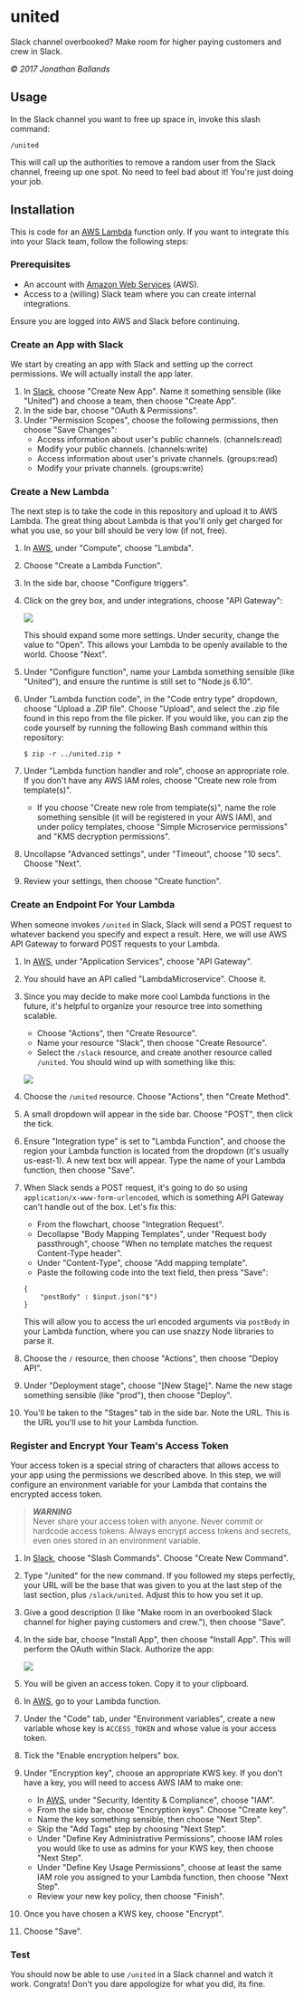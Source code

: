 # united

Slack channel overbooked? Make room for higher paying customers and crew in Slack.

*© 2017 Jonathan Ballands*

## Usage

In the Slack channel you want to free up space in, invoke this slash command:

```
/united
```

This will call up the authorities to remove a random user from the Slack channel,
freeing up one spot. No need to feel bad about it! You're just doing your job.

## Installation

This is code for an [AWS Lambda](aws.amazon.com/lambda) function only. If you want
to integrate this into your Slack team, follow the following steps:

### Prerequisites

* An account with [Amazon Web Services](aws.amazon.com) (AWS).
* Access to a (willing) Slack team where you can create internal integrations.

Ensure you are logged into AWS and Slack before continuing.

### Create an App with Slack

We start by creating an app with Slack and setting up the correct permissions.
We will actually install the app later.

1. In [Slack](https://api.slack.com/apps), choose "Create New App". Name it
something sensible (like "United") and choose a team, then choose "Create App".
2. In the side bar, choose "OAuth & Permissions".
3. Under "Permission Scopes", choose the following permissions, then choose
"Save Changes":
    * Access information about user's public channels. (channels:read)
    * Modify your public channels. (channels:write)
    * Access information about user's private channels. (groups:read)
    * Modify your private channels. (groups:write)

### Create a New Lambda

The next step is to take the code in this repository and upload it to AWS Lambda.
The great thing about Lambda is that you'll only get charged for what you use,
so your bill should be very low (if not, free).

1. In [AWS](https://console.aws.amazon.com), under "Compute", choose "Lambda".
2. Choose "Create a Lambda Function".
3. In the side bar, choose "Configure triggers".
4. Click on the grey box, and under integrations, choose "API Gateway":  

   ![](http://i.imgur.com/8YZd6yn.png)  

   This should expand some more settings. Under security, change the value to
   "Open". This allows your Lambda to be openly available to the world. Choose
   "Next".

5. Under "Configure function", name your Lambda something sensible (like "United"),
and ensure the runtime is still set to "Node.js 6.10".
6. Under "Lambda function code", in the "Code entry type" dropdown, choose
"Upload a .ZIP file". Choose "Upload", and select the .zip file found in this
repo from the file picker. If you would like, you can zip the code yourself by
running the following Bash command within this repository:
   ```
   $ zip -r ../united.zip *
   ```
7. Under "Lambda function handler and role", choose an appropriate role. If you
don't have any AWS IAM roles, choose "Create new role from template(s)".
    * If you choose "Create new role from template(s)", name the role something
    sensible (it will be registered in your AWS IAM), and under policy templates,
    choose "Simple Microservice permissions" and "KMS decryption permissions".
8. Uncollapse "Advanced settings", under "Timeout", choose "10 secs". Choose "Next".
9. Review your settings, then choose "Create function".

### Create an Endpoint For Your Lambda

When someone invokes `/united` in Slack, Slack will send a POST request to whatever
backend you specify and expect a result. Here, we will use AWS API Gateway to
forward POST requests to your Lambda.

1. In [AWS](https://console.aws.amazon.com), under "Application Services", choose
"API Gateway".
2. You should have an API called "LambdaMicroservice". Choose it.
3. Since you may decide to make more cool Lambda functions in the future, it's
helpful to organize your resource tree into something scalable.
    * Choose "Actions", then "Create Resource".
    * Name your resource "Slack", then choose "Create Resource".
    * Select the `/slack` resource, and create another resource called `/united`.
    You should wind up with something like this:

    ![](http://i.imgur.com/b82RbIW.png)  

4. Choose the `/united` resource. Choose "Actions", then "Create Method".
5. A small dropdown will appear in the side bar. Choose "POST", then click the tick.
6. Ensure "Integration type" is set to "Lambda Function", and choose the region
your Lambda function is located from the dropdown (it's usually us-east-1). A new
text box will appear. Type the name of your Lambda function, then choose "Save".
7. When Slack sends a POST request, it's going to do so using
`application/x-www-form-urlencoded`, which is something API Gateway can't handle
out of the box. Let's fix this:
    * From the flowchart, choose "Integration Request".
    * Decollapse "Body Mapping Templates", under "Request body passthrough",
    choose "When no template matches the request Content-Type header".
    * Under "Content-Type", choose "Add mapping template".
    * Paste the following code into the text field, then press "Save":
    ```
    {
        "postBody" : $input.json("$")
    }
    ```
    This will allow you to access the url encoded arguments via `postBody`
    in your Lambda function, where you can use snazzy Node libraries to parse it.
8. Choose the `/` resource, then choose "Actions", then choose "Deploy API".
9. Under "Deployment stage", choose "[New Stage]". Name the new stage something
sensible (like "prod"), then choose "Deploy".
10. You'll be taken to the "Stages" tab in the side bar. Note the URL. This is
the URL you'll use to hit your Lambda function.

### Register and Encrypt Your Team's Access Token

Your access token is a special string of characters that allows access to your
app using the permissions we described above. In this step, we will configure
an environment variable for your Lambda that contains the encrypted access token.

>   ***WARNING***  
>   Never share your access token with anyone. Never commit or hardcode access
>   tokens. Always encrypt access tokens and secrets, even ones stored in an environment
>   variable.

1. In [Slack](https://api.slack.com/apps), choose "Slash Commands". Choose
"Create New Command".
2. Type "/united" for the new command. If you followed my steps perfectly, your
URL will be the base that was given to you at the last step of the last section,
plus `/slack/united`. Adjust this to how you set it up.
3. Give a good description (I like "Make room in an overbooked Slack channel for
higher paying customers and crew."), then choose "Save".
4. In the side bar, choose "Install App", then choose "Install App". This will perform
the OAuth within Slack. Authorize the app:

   ![](http://i.imgur.com/nXLDhqE.png)

5. You will be given an access token. Copy it to your clipboard.
6. In [AWS](https://console.aws.amazon.com), go to your Lambda function.
7. Under the "Code" tab, under "Environment variables", create a new variable whose
key is `ACCESS_TOKEN` and whose value is your access token.
8. Tick the "Enable encryption helpers" box.
9. Under "Encryption key", choose an appropriate KWS key. If you don't have a key,
you will need to access AWS IAM to make one:
   * In [AWS](https://console.aws.amazon.com), under "Security, Identity & Compliance",  choose "IAM".
   * From the side bar, choose "Encryption keys". Choose "Create key".
   * Name the key something sensible, then choose "Next Step".
   * Skip the "Add Tags" step by choosing "Next Step".
   * Under "Define Key Administrative Permissions", choose IAM roles you would like to use
   as admins for your KWS key, then choose "Next Step".
   * Under "Define Key Usage Permissions", choose at least the same IAM role you
   assigned to your Lambda function, then choose "Next Step".
   * Review your new key policy, then choose "Finish".
10. Once you have chosen a KWS key, choose "Encrypt".
11. Choose "Save".

### Test

You should now be able to use `/united` in a Slack channel and watch it work.
Congrats! Don't you dare appologize for what you did, its fine.
